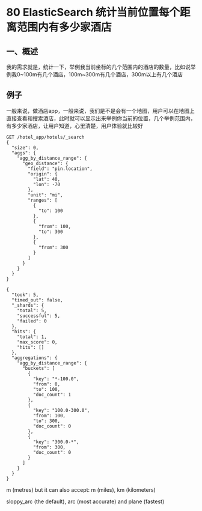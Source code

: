 # 80 ElasticSearch 统计当前位置每个距离范围内有多少家酒店

## 一、概述

我的需求就是，统计一下，举例我当前坐标的几个范围内的酒店的数量，比如说举例我0~100m有几个酒店，100m~300m有几个酒店，300m以上有几个酒店

## 例子
一般来说，做酒店app，一般来说，我们是不是会有一个地图，用户可以在地图上直接查看和搜索酒店，此时就可以显示出来举例你当前的位置，几个举例范围内，有多少家酒店，让用户知道，心里清楚，用户体验就比较好

```
GET /hotel_app/hotels/_search
{
  "size": 0,
  "aggs": {
    "agg_by_distance_range": {
      "geo_distance": {
        "field": "pin.location",
        "origin": {
          "lat": 40,
          "lon": -70
        },
        "unit": "mi", 
        "ranges": [
          {
            "to": 100
          },
          {
            "from": 100,
            "to": 300
          },
          {
            "from": 300
          }
        ]
      }
    }
  }
}
```

```
{
  "took": 5,
  "timed_out": false,
  "_shards": {
    "total": 5,
    "successful": 5,
    "failed": 0
  },
  "hits": {
    "total": 1,
    "max_score": 0,
    "hits": []
  },
  "aggregations": {
    "agg_by_distance_range": {
      "buckets": [
        {
          "key": "*-100.0",
          "from": 0,
          "to": 100,
          "doc_count": 1
        },
        {
          "key": "100.0-300.0",
          "from": 100,
          "to": 300,
          "doc_count": 0
        },
        {
          "key": "300.0-*",
          "from": 300,
          "doc_count": 0
        }
      ]
    }
  }
}
```

m (metres) but it can also accept: m (miles), km (kilometers)

sloppy_arc (the default), arc (most accurate) and plane (fastest)
